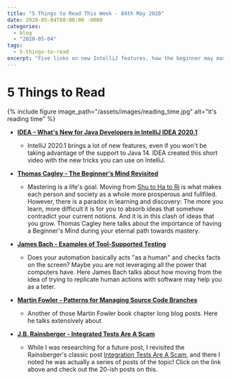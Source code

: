 ```yaml
---
title: "5 Things to Read This Week - 04th May 2020"
date: 2020-05-04T08:00:00 -0000
categories:
  - blog
  - "2020-05-04"
tags:
  - 5-things-to-read
excerpt: "Five links on new IntelliJ features, how the beginner may master the master, the true power of automation in testing, patterns of branching, and how Integrated Tests Are A Scam."
---
```


# 5 Things to Read

{% include figure image_path="/assets/images/reading_time.jpg" alt="it's reading time" %}

- **[IDEA - What's New for Java Developers in IntelliJ IDEA 2020.1](https://www.youtube.com/watch?v=LtOH7snHBCA)**
  - IntelliJ 2020.1 brings a lot of new features, even if you won't be taking advantage of the support to Java 14. IDEA created this short video with the new tricks you can use on IntelliJ.

- **[Thomas Cagley - The Beginner's Mind Revisited](https://tcagley.wordpress.com/2020/04/21/the-beginners-mind-revisited/)**
  - Mastering is a life's goal. Moving from [Shu to Ha to Ri](https://en.wikipedia.org/wiki/Shuhari) is what makes each person and society as a whole more prosperous and fullfiled. However, there is a paradox in learning and discovery: The more you learn, more difficult it is for you to absorb ideas that somehow contradict your current notions. And it is in this clash of ideas that you grow. Thomas Cagley here talks about the importance of having a Beginner's Mind during your eternal path towards mastery.

- **[James Bach - Examples of Tool-Supported Testing](https://www.youtube.com/watch?v=LtOH7snHBCA)**
  - Does your automation basically acts "as a human" and checks facts on the screen? Maybe you are not leveraging all the power that computers have. Here James Bach talks about how moving from the idea of trying to replicate human actions with software may help you as a teter.

- **[Martin Fowler - Patterns for Managing Source Code Branches](https://martinfowler.com/articles/branching-patterns.html)**
  - Another of those Martin Fowler book chapter long blog posts. Here he talks extensively about

- **[J.B. Rainsberger - Integrated Tests Are A Scam](https://blog.thecodewhisperer.com/series#integrated-tests-are-a-scam)**
  - While I was researching for a future post, I revisited the Rainsberger's classic post [Integration Tests Are A Scam](https://blog.thecodewhisperer.com/permalink/integrated-tests-are-a-scam), and there I noted he was actually a series of posts of the topic! Click on the link above and check out the 20-ish posts on this.
